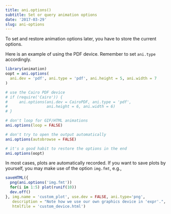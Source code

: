 ```yaml
---
title: ani.options()
subtitle: Set or query animation options
date: '2017-03-29'
slug: ani-options
---
```


To set and restore animation options later, you have to store the current options.

Here is an example of using the PDF device. Remember to set `ani.type` accordingly.

```r
library(animation)
oopt = ani.options(
  ani.dev = 'pdf', ani.type = 'pdf', ani.height = 5, ani.width = 7
)

# use the Cairo PDF device
# if (require('Cairo')) {
#     ani.options(ani.dev = CairoPDF, ani.type = 'pdf',
#                 ani.height = 6, ani.width = 6)
# }

# don't loop for GIF/HTML animations
ani.options(loop = FALSE)

# don't try to open the output automatically
ani.options(autobrowse = FALSE)

# it's a good habit to restore the options in the end
ani.options(oopt)
```

In most cases, plots are automatically recorded. If you want to save plots by yourself, you may make use of the option `img.fmt`, e.g.,

```r
saveHTML({
  png(ani.options('img.fmt'))
  for(i in 1:5) plot(runif(10))
  dev.off()
}, img.name = 'custom_plot', use.dev = FALSE, ani.type='png',
   description = "Note how we use our own graphics device in 'expr'.",
   htmlfile = 'custom_device.html')
```
